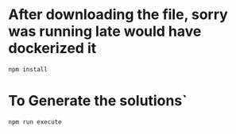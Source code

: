 # After downloading the file, sorry was running late would have dockerized it

```
npm install
```

# To Generate the solutions`

```
npm run execute
```

